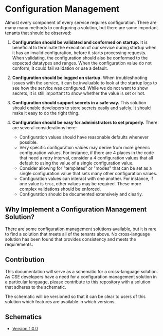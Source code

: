 # Configuration Management

Almost every component of every service requires configuration. There are many many methods to configuring a solution, but there are some important tenants that should be observed:

1. __Configuration should be validated and conformed on startup.__ It is beneficial to terminate the execution of our service during startup when it has an invalid configuration, before it starts processing requests. When validating, the configuration should also be conformed to the expected datatypes and ranges. When the configuration value do not conform, it could fail validation or use a default.

1. __Configuration should be logged on startup.__ When troubleshooting issues with the service, it can be invaluable to look at the startup logs to see how the service was configured. While we do not want to show secrets, it is still important to show whether the value is set or not.

1. __Configuration should support secrets in a safe way.__ This solution should enable developers to store secrets easily and safely. It should make it easy to do the right thing.

1. __Configuration should be easy for administrators to set properly.__ There are several considerations here:
    - Configuration values should have reasonable defaults whenever possible.
    - Very specific configuration values may derive from more generic configuration values. For instance, if there are 4 places in the code that need a retry interval, consider a 4 configuration values that all default to using the value of a single configuration value.
    - Consider allowing for "templates" or "modes" that can be set as a single configuration value that sets many other configuration values.
    - Configuration values can interact with one another. For instance, if one value is `true`, other values may be required. These more complex validations should be enforced.
    - Configuration should be documented extensively and clearly.

## Why Implement a Configuration Management Solution?

There are some configuration management solutions available, but it is rare to find a solution that meets all of the tenants above. No cross-language solution has been found that provides consistency and meets the requirements.

## Contribution

This documentation will serve as a schematic for a cross-language solution. As CSE developers have a need for a configuration management solution in a particular language, please contribute to this repository with a solution that adheres to the schematic.

The schematic will be versioned so that it can be clear to users of this solution which features are available in which versions.

## Schematics

- [Version 1.0.0](./version-1.0.0.md)
